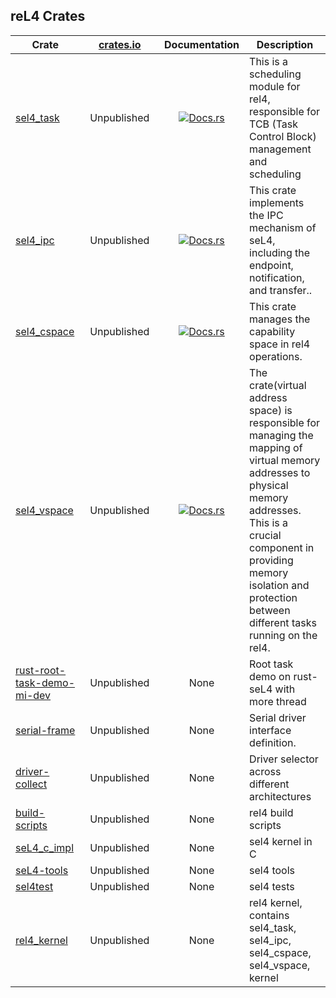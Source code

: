 ## reL4 Crates

| Crate                                                                                | &nbsp;&nbsp;&nbsp;&nbsp;&nbsp;[crates.io](https://crates.io)&nbsp;&nbsp;&nbsp;&nbsp;&nbsp; |                                                       Documentation                                                        | Description                                                                                                                                                                                                                                              |
| ------------------------------------------------------------------------------------ | :----------------------------------------------------------------------------------------: | :------------------------------------------------------------------------------------------------------------------------: | -------------------------------------------------------------------------------------------------------------------------------------------------------------------------------------------------------------------------------------------------------- |
| [sel4_task](https://github.com/rel4team/sel4_task)                                   |                                        Unpublished                                         |   [![Docs.rs](https://img.shields.io/badge/docs-pages-green)](https://rel4team.github.io/sel4_task/sel4_task/index.html)   | This is a scheduling module for rel4, responsible for TCB (Task Control Block) management and scheduling                                                                                                                                                 |
| [sel4_ipc](https://github.com/rel4team/sel4_ipc)                                     |                                        Unpublished                                         |    [![Docs.rs](https://img.shields.io/badge/docs-pages-green)](https://rel4team.github.io/sel4_ipc/sel4_ipc/index.html)    | This crate implements the IPC mechanism of seL4, including the endpoint, notification, and transfer..                                                                                                                                                    |
| [sel4_cspace](https://github.com/rel4team/sel4_cspace)                               |                                        Unpublished                                         | [![Docs.rs](https://img.shields.io/badge/docs-pages-green)](https://rel4team.github.io/sel4_cspace/sel4_cspace/index.html) | This crate manages the capability space in rel4 operations.                                                                                                                                                                                              |
| [sel4_vspace](https://github.com/rel4team/sel4_vspace)                               |                                        Unpublished                                         |       [![Docs.rs](https://img.shields.io/badge/docs-pages-green)](https://rel4team.github.io/sel4_vspace/index.html)       | The crate(virtual address space) is responsible for managing the mapping of virtual memory addresses to physical memory addresses. This is a crucial component in providing memory isolation and protection between different tasks running on the rel4. |
| [rust-root-task-demo-mi-dev](https://github.com/rel4team/rust-root-task-demo-mi-dev) |                                        Unpublished                                         |                                                            None                                                            | Root task demo on rust-seL4 with more thread                                                                                                                                                                                                             |
| [serial-frame](https://github.com/rel4team/serial-frame)                             |                                        Unpublished                                         |                                                            None                                                            | Serial driver interface definition.                                                                                                                                                                                                                      |
| [driver-collect](https://github.com/rel4team/driver-collect)                         |                                        Unpublished                                         |                                                            None                                                            | Driver selector across different architectures                                                                                                                                                                                                           |
| [build-scripts](https://github.com/rel4team/build-scripts)                           |                                        Unpublished                                         |                                                            None                                                            | rel4 build scripts                                                                                                                                                                                                                                       |
| [seL4_c_impl](https://github.com/rel4team/seL4_c_impl)                               |                                        Unpublished                                         |                                                            None                                                            | sel4 kernel in C                                                                                                                                                                                                                                         |
| [seL4-tools](https://github.com/rel4team/seL4-tools)                                 |                                        Unpublished                                         |                                                            None                                                            | sel4 tools                                                                                                                                                                                                                                               |
| [sel4test](https://github.com/rel4team/sel4test)                                     |                                        Unpublished                                         |                                                            None                                                            | sel4 tests                                                                                                                                                                                                                                               |
| [rel4_kernel](https://github.com/rel4team/rel4_kernel)                               |                                        Unpublished                                         |                                                            None                                                            | rel4 kernel, contains sel4_task, sel4_ipc, sel4_cspace, sel4_vspace, kernel                                                                                                                                                                              |
